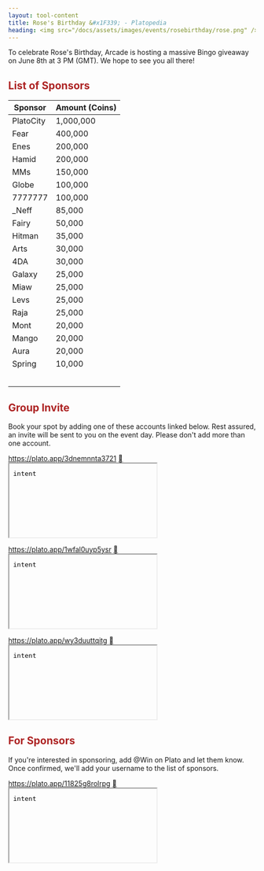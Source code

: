 ```yaml
---
layout: tool-content
title: Rose's Birthday &#x1F339; - Platopedia
heading: <img src="/docs/assets/images/events/rosebirthday/rose.png" />&nbsp;Rose's Birthday &#x1F339;
---
```


<style>
h2                    { color:#AD2323 !important }
h4                    { color:#008080 !important;font-size:var(--unit-text-B) !important }
.syotimer             { margin-left:auto;margin-right:auto;padding:0;text-align:center; }
.syotimer-cell        { display:inline-block;margin:0 5px;width:60px; }
.syotimer-cell__value { margin:0 0 5px;width:60px;height:60px;line-height:60px;font-size:20px;font-weight:bold;border:1px solid #AD2323;border-radius:10px; }
.syotimer-cell__unit  { font-size:12px;color:#AD2323;text-transform:uppercase; }
</style>

<script>
/*
* SyoTimer v.3.1.1 | under MIT license
* https://mrfratello.github.io/SyoTimer
*/
!function(e){"use strict";e.syotimerLang={rus:{second:["секунда","секунды","секунд"],minute:["минута","минуты","минут"],hour:["час","часа","часов"],day:["день","дня","дней"],handler:function(e,t){return e%100>4&&e%100<20?t[2]:t[[2,0,1,1,1,2][e%10<5?e%10:5]]}},eng:{second:["second","seconds"],minute:["minute","minutes"],hour:["hour","hours"],day:["day","days"]},por:{second:["segundo","segundos"],minute:["minuto","minutos"],hour:["hora","horas"],day:["dia","dias"]},spa:{second:["segundo","segundos"],minute:["minuto","minutos"],hour:["hora","horas"],day:["día","días"]},heb:{second:["שניה","שניות"],minute:["דקה","דקות"],hour:["שעה","שעות"],day:["יום","ימים"]}};var t="day",i="hour",n="minute",o="second",s=86400,r=3600,a=60,d={d:t,h:i,m:n,s:o},l={list:[o,n,i,t],next:function(e){var t=this.list.indexOf(e);return t<this.list.length?this.list[t+1]:null},prev:function(e){var t=this.list.indexOf(e);return t>0?this.list[t-1]:null}},u={second:!1,minute:!1,hour:!1,day:!1},c={date:0,layout:"dhms",periodic:!1,periodInterval:7,periodUnit:"d",doubleNumbers:!0,effectType:"none",lang:"eng",headTitle:"",footTitle:"",afterDeadline:function(e){e.bodyBlock.html('<p style="font-size: 1.2em;">The countdown is finished!</p>')},itemTypes:["day","hour","minute","second"],itemsHas:e.extend({},u)};function m(e){switch(e){case"d":case t:return s;case"h":case i:return r;case"m":case n:return a;default:return 1}}var h=function(e,t){return 1===e?t[0]:t[1]};function y(e,t,i){return($.syotimerLang[t].handler||h)(e,$.syotimerLang[t][i])}var p=function(){function i(t,i){this.element=e(t),this.element.data("syotimer-options",i),this.render()}return i.prototype.render=function(){for(var t,i,n,o=this.element.data("syotimer-options"),s=(t=$("<div/>",{class:"syotimer-cell__value",text:"0"}),i=$("<div/>",{class:"syotimer-cell__unit"}),(n=$("<div/>",{class:"syotimer-cell"})).append(t).append(i),n),r=e("<div/>",{class:"syotimer__head"}).html(o.headTitle),a=e("<div/>",{class:"syotimer__body"}),d=e("<div/>",{class:"syotimer__footer"}).html(o.footTitle),l={},u=0;u<o.itemTypes.length;u+=1){var c=s.clone();c.addClass("syotimer-cell_type_".concat(o.itemTypes[u])),a.append(c),l[o.itemTypes[u]]=c}var m={headBlock:r,bodyBlock:a,footBlock:d};this.element.data("syotimer-blocks",m).data("syotimer-items",l).addClass("syotimer").append(r).append(a).append(d)},i.prototype.tick=function(){var t=this.element.data("syotimer-options");e(".syotimer-cell > .syotimer-cell__value",this.element).css("opacity",1);var i=(new Date).getTime(),n=function(e,t){var i,n=e/1e3;if(n=Math.floor(n),!t.periodic)return n;var o=m(t.periodUnit),s=e/(1e3*o);s=Math.ceil(s),s=Math.abs(s),n>=0?(i=0==(i=s%t.periodInterval)?t.periodInterval:i,i-=1):i=t.periodInterval-s%t.periodInterval;var r=n%o;return 0===r&&n<0&&(i-=1),Math.abs(i*o+r)}((t.date instanceof Date?t.date.getTime():t.date)-i,t);if(n>=0)this.refreshUnitsDom(n),this.applyEffectSwitch(t.effectType);else{var o=e.extend(this.element,this.element.data("syotimer-blocks"));t.afterDeadline(o)}},i.prototype.refreshUnitsDom=function(i){var n,o,s=this.element.data("syotimer-options"),r=this.element.data("syotimer-items"),a=s.itemTypes,d=function(e){var i=e,n=t,o={day:0,hour:0,minute:0,second:0};do{var s=m(n);o[n]=Math.floor(i/s),i%=s}while(n=l.prev(n));return o}(i);s.itemsHas.day||(d.hour+=24*d.day),s.itemsHas.hour||(d.minute+=60*d.hour),s.itemsHas.minute||(d.second+=60*d.minute);for(var u=0;u<a.length;u+=1){var c=a[u],h=d[c],p=r[c];p.data("syotimer-unit-value",h),e(".syotimer-cell__value",p).html((n=h,o=c!==t&&s.doubleNumbers,n<=9&&o?"0".concat(n):String(n))),e(".syotimer-cell__unit",p).html(y(h,s.lang,c))}},i.prototype.applyEffectSwitch=function(t,i){var n=this;if(void 0===i&&(i=o),"opacity"!==t)setTimeout((function(){return n.tick()}),1e3);else{var s=this.element.data("syotimer-items")[i];if(s){var r=l.next(i),a=s.data("syotimer-unit-value");e(".syotimer-cell__value",s).animate({opacity:.1},1e3,"linear",(function(){return n.tick()})),r&&0===a&&this.applyEffectSwitch(t,r)}}},i}();function f(t,i){var n=e.extend({},c,i||{});n.itemTypes=function(e){for(var t=[],i=0;i<e.length;i+=1)t.push(d[e[i]]);return t}(n.layout),n.itemsHas=e.extend({},u);for(var o=0;o<n.itemTypes.length;o+=1)n.itemsHas[n.itemTypes[o]]=!0;return t.each((function(){new p(this,n).tick()}))}var v={setOption:function(t,i){var n=e(this),o=n.data("syotimer-options");Object.prototype.hasOwnProperty.call(o,t)&&(o[t]=i,n.data("syotimer-options",o))}};e.fn.extend({syotimer:function(t,i,n){return"string"==typeof t&&"setOption"===t?this.each((function(){v[t].apply(this,[i,n])})):null==t||"object"==typeof t?f(this,t):e.error("SyoTimer. Error in call methods: methods is not exist")}})}(jQuery);
</script>

<div class="linebreak"></div>

To celebrate Rose's Birthday, Arcade is hosting a massive Bingo giveaway on June 8th at 3 PM (GMT). We hope to see you all there!

<div class="linebreak"></div>

<div class="countdown"></div>

<script>
var countdown = $( '.countdown' ).last( );
countdown.syotimer( { date : new Date( '2024-06-08T15:00:00+00:00' ), afterDeadline : function ( syotimer ) { syotimer.bodyBlock.html( '<b>HAPPY BIRTHDAY ROSE!!!</b>' ) } } );
</script>

<div class="linebreak"></div>

## List of Sponsors

<table class="table table-bordered">
    <thead>
        <tr>
            <th class="w-50">Sponsor</th>
            <th class="w-50">Amount (Coins)</th>
        </tr>
    </thead>
    <tbody>
        <tr>
            <td>PlatoCity</td>
            <td>1,000,000</td>
        </tr>
        <tr>
            <td>Fear</td>
            <td>400,000</td>
        </tr>
        <tr>
            <td>Enes</td>
            <td>200,000</td>
        </tr>
        <tr>
            <td>Hamid</td>
            <td>200,000</td>
        </tr>
        <tr>
            <td>MMs</td>
            <td>150,000</td>
        </tr>
        <tr>
            <td>Globe</td>
            <td>100,000</td>
        </tr>
        <tr>
            <td>7777777</td>
            <td>100,000</td>
        </tr>
        <tr>
            <td>_Neff</td>
            <td>85,000</td>
        </tr>
        <tr>
            <td>Fairy</td>
            <td>50,000</td>
        </tr>
        <tr>
            <td>Hitman</td>
            <td>35,000</td>
        </tr>
        <tr>
            <td>Arts</td>
            <td>30,000</td>
        </tr>
        <tr>
            <td>4DA</td>
            <td>30,000</td>
        </tr>
        <tr>
            <td>Galaxy</td>
            <td>25,000</td>
        </tr>
        <tr>
            <td>Miaw</td>
            <td>25,000</td>
        </tr>
        <tr>
            <td>Levs</td>
            <td>25,000</td>
        </tr>
        <tr>
            <td>Raja</td>
            <td>25,000</td>
        </tr>
        <tr>
            <td>Mont</td>
            <td>20,000</td>
        </tr>
        <tr>
            <td>Mango</td>
            <td>20,000</td>
        </tr>
        <tr>
            <td>Aura</td>
            <td>20,000</td>
        </tr>
        <tr>
            <td>Spring</td>
            <td>10,000</td>
        </tr>
        <tr>
            <td colspan="2">&nbsp;</td>
        </tr>
        <tr class="total">
            <td></td>
            <td></td>
        </tr>
    </tbody>
</table>

<script>
var total = 0;
var table = $( '.table' ).last( );
table.find( 'tbody tr:not(.total) td:nth-child(2)' ).each( function ( ) { total += $( this ).html( ).replace( /[^\d]/g, '' ) * 1 } );
table.find( 'tbody tr.total td:nth-child(1)'       ).html( '<b>TOTAL</b>' );
table.find( 'tbody tr.total td:nth-child(2)'       ).html( '<b>' + total.toLocaleString( 'en-US' ) + '</b>' );
</script>

<div class="linebreak"></div>

## Group Invite

Book your spot by adding one of these accounts linked below. Rest assured, an invite will be sent to you on the event day. Please don't add more than one account.

<p>
    <a href="https://plato.app/3dnemnnta3721">https://plato.app/3dnemnnta3721</a>
    <a class="btn btn-sm btn-field btn-copy icon font-weight-normal" href="https://plato.app/3dnemnnta3721">&#xf24d;</a>
    <iframe class="d-none" name="intent" src="data:text/plain;charset=utf-8;base64,aW50ZW50"></iframe>
</p>

<p>
    <a href="https://plato.app/1wfal0uyp5ysr">https://plato.app/1wfal0uyp5ysr</a>
    <a class="btn btn-sm btn-field btn-copy icon font-weight-normal" href="https://plato.app/1wfal0uyp5ysr">&#xf24d;</a>
    <iframe class="d-none" name="intent" src="data:text/plain;charset=utf-8;base64,aW50ZW50"></iframe>
</p>

<p>
    <a href="https://plato.app/wy3duuttqitg">https://plato.app/wy3duuttqitg</a>
    <a class="btn btn-sm btn-field btn-copy icon font-weight-normal" href="https://plato.app/wy3duuttqitg">&#xf24d;</a>
    <iframe class="d-none" name="intent" src="data:text/plain;charset=utf-8;base64,aW50ZW50"></iframe>
</p>

<div class="linebreak"></div>

## For Sponsors

If you're interested in sponsoring, add @Win on Plato and let them know. Once confirmed, we'll add your username to the list of sponsors.

<p>
    <a href="https://plato.app/11825g8rolrpg">https://plato.app/11825g8rolrpg</a>
    <a class="btn btn-sm btn-field btn-copy icon font-weight-normal" href="https://plato.app/11825g8rolrpg">&#xf24d;</a>
    <iframe class="d-none" name="intent" src="data:text/plain;charset=utf-8;base64,aW50ZW50"></iframe>
</p>

<div class="linebreak"></div>
